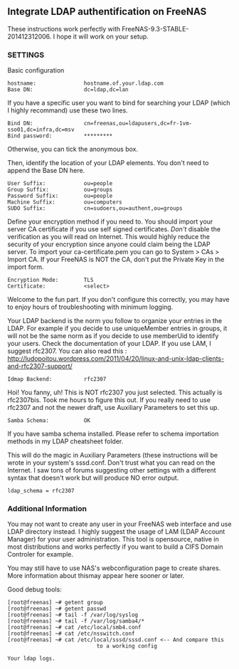 ## Integrate LDAP authentification on FreeNAS
These instructions work perfectly with FreeNAS-9.3-STABLE-201412312006. I hope
it will work on your setup.

### SETTINGS
Basic configuration

	hostname:               hostname.of.your.ldap.com
	Base DN:                dc=ldap,dc=lan
	
If you have a specific user you want to bind for searching your LDAP (which I
highly recommand) use these two lines.

	Bind DN:                cn=freenas,ou=ldapusers,dc=fr-1vm-sso01,dc=infra,dc=msv
	Bind password:          *********

Otherwise, you can tick the anonymous box.

Then, identify the location of your LDAP elements. You don't need to append
the Base DN here.

	User Suffix:            ou=people
	Group Suffix:           ou=groups
	Password Suffix:        ou=people
	Machine Suffix:         ou=computers
	SUDO Suffix:            cn=sudoers,ou=authent,ou=groups

Define your encryption method if you need to. You should import your server CA
certificate if you use self signed certificates. *Don't* disable the 
verification as you will read on Internet. This would highly reduce the security
of your encryption since anyone could claim being the LDAP server.
To import your ca-certificate.pem you can go to System > CAs > Import CA.
If your FreeNAS is NOT the CA, don't put the Private Key in the import form.

	Encryption Mode:        TLS
	Certificate:            <select>

Welcome to the fun part. If you don't configure this correctly, you may have to
enjoy hours of troubleshooting with minimum logging.

Your LDAP backend is the norm you follow to organize your entries in the LDAP.
For example if you decide to use uniqueMember entries in groups, it will not
be the same norm as if you decide to use memberUid to identify your users.
Check the documentation of your LDAP. If you use LAM, I suggest rfc2307.
You can also read this :
http://ludopoitou.wordpress.com/2011/04/20/linux-and-unix-ldap-clients-and-rfc2307-support/

	Idmap Backend:          rfc2307

Hoi! You fanny, uh! This is NOT rfc2307 you just selected. This actually is
rfc2307bis. Took me hours to figure this out. If you really need to use
rfc2307 and not the newer draft, use Auxiliary Parameters to set this up.


	Samba Schema:           OK

If you have samba schema installed. Please refer to schema importation methods
in my LDAP cheatsheet folder.

This will do the magic in Auxiliary Parameters (these instructions will be
wrote in your system's sssd.conf. Don't trust what you can read on the
Internet. I saw tons of forums suggesting other settings with a different
syntax that doesn't work but will produce NO error output.
	
	ldap_schema = rfc2307

### Additional Information
You may not want to create any user in your FreeNAS web interface and use LDAP
directory instead. I highly suggest the usage of LAM (LDAP Account Manager) for
your user administration. This tool is opensource, native in most distributions
and  works perfectly if you want to build a CIFS Domain Controler for example.

You may still have to use NAS's webconfiguration page to create shares. More
information about thismay appear here sooner or later.

Good debug tools:

	[root@freenas] ~# getent group
	[root@freenas] ~# getent passwd
	[root@freenas] ~# tail -f /var/log/syslog
	[root@freenas] ~# tail -f /var/log/samba4/*
	[root@freenas] ~# cat /etc/local/smb4.conf
	[root@freenas] ~# cat /etc/nsswitch.conf 
	[root@freenas] ~# cat /etc/local/sssd/sssd.conf <-- And compare this
							    to a working config

	Your ldap logs.
